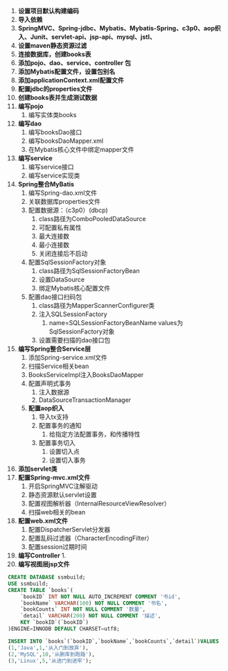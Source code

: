 1.  **设置项目默认构建编码**
2.  **导入依赖**
3.  **SpringMVC、Spring-jdbc、Mybatis、Mybatis-Spring、c3p0、aop织入、Junit、servlet-api、jsp-api、mysql、jstl、**
4.  **设置maven静态资源过滤**
5.  **连接数据库，创建books表**
6.  **添加pojo、dao、service、controller 包**
7.  **添加Mybatis配置文件，设置包别名**
8.  **添加applicationContext.xml配置文件**
9.  **配置jdbc的properties文件**
10.  **创建books表并生成测试数据**
11.  **编写pojo**
     1.  编写实体类books
12.  **编写dao**
     1.  编写booksDao接口
     2.  编写booksDaoMapper.xml
     3.  在Mybatis核心文件中绑定mapper文件
13.  **编写service**
     1.  编写service接口
     2.  编写service实现类
14.  **Spring整合MyBatis**
     1.  编写Spring-dao.xml文件
     2.  关联数据库properties文件
     3.  配置数据源：（c3p0）(dbcp) 
         1.  class路径为ComboPooledDataSource
         2.  可配置私有属性
         3.  最大连接数
         4.  最小连接数
         5.  关闭连接后不启动
     4.  配置SqlSessionFactory对象
         1.  class路径为SqlSessionFactoryBean
         2.  设置DataSource
         3.  绑定Mybatis核心配置文件
     5.  配置dao接口扫码包
         1.  class路径为MapperScannerConfigurer类
         2.  注入SQLSessionFactory
             1.  name=SQLSessionFactoryBeanName   values为SqlSessionFactory对象
         3.  设置需要扫描的dao接口包
15.  **编写Spring整合Service层**
     1.  添加Spring-service.xml文件
     2.  扫描Service相关bean
     3.  BooksServiceImpl注入BooksDaoMapper
     4.  配置声明式事务
         1.  注入数据源
         2.  DataSourceTransactionManager
     5.  **配置aop织入**
         1.  导入tx支持
         2.  配置事务的通知
             1.  给指定方法配置事务，和传播特性
         3.  配置事务切入
             1.  设置切入点
             2.  设置切入事务
16.  **添加servlet类**
17.  **配置Spring-mvc.xml文件**
     1.  开启SpringMVC注解驱动
     2.  静态资源默认servlet设置
     3.  配置视图解析器（InternalResourceViewResolver）
     4.  扫描web相关的bean
18.  **配置web.xml文件**
     1.  配置DispatcherServlet分发器
     2.  配置乱码过滤器（CharacterEncodingFilter）
     3.  配置session过期时间
19.  **编写Controller**
     1.  
20.  **编写视图层jsp文件**













```sql
CREATE DATABASE ssmbuild;
USE ssmbuild;
CREATE TABLE `books`(
    `bookID` INT NOT NULL AUTO_INCREMENT COMMENT '书id',
    `bookName` VARCHAR(100) NOT NULL COMMENT '书名',
    `bookCounts` INT NOT NULL COMMENT '数量',
    `detail` VARCHAR(200) NOT NULL COMMENT '描述',
    KEY `bookID`(`bookID`)
)ENGINE=INNODB DEFAULT CHARSET=utf8;

INSERT INTO `books`(`bookID`,`bookName`,`bookCounts`,`detail`)VALUES
(1,'Java',1,'从入门到放弃'),
(2,'MySQL',10,'从删库到跑路'),
(3,'Linux',5,'从进门到进牢');
```

